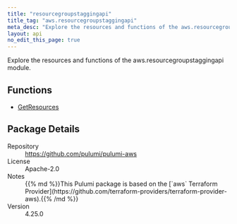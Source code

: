 ```yaml
---
title: "resourcegroupstaggingapi"
title_tag: "aws.resourcegroupstaggingapi"
meta_desc: "Explore the resources and functions of the aws.resourcegroupstaggingapi module."
layout: api
no_edit_this_page: true
---
```


<!-- WARNING: this file was generated by Pulumi Docs Generator. -->
<!-- Do not edit by hand unless you're certain you know what you are doing! -->

Explore the resources and functions of the aws.resourcegroupstaggingapi module.

<h2 id="functions">Functions</h2>
<ul class="api">
    <li><a href="getresources" title="GetResources"><span class="api-symbol api-symbol--function"></span>GetResources</a></li>
</ul>

<h2 id="package-details">Package Details</h2>
<dl class="package-details">
	<dt>Repository</dt>
	<dd><a href="https://github.com/pulumi/pulumi-aws">https://github.com/pulumi/pulumi-aws</a></dd>
	<dt>License</dt>
	<dd>Apache-2.0</dd>
	<dt>Notes</dt>
	<dd>{{% md %}}This Pulumi package is based on the [`aws` Terraform Provider](https://github.com/terraform-providers/terraform-provider-aws).{{% /md %}}</dd>
	<dt>Version</dt>
	<dd>4.25.0</dd>
</dl>

